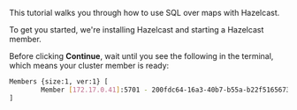 This tutorial walks you through how to use SQL over maps with Hazelcast.

To get you started, we're installing Hazelcast and starting a Hazelcast member.

Before clicking **Continue**, wait until you see the following in the terminal, which means your cluster member is ready:

```bash
Members {size:1, ver:1} [
        Member [172.17.0.41]:5701 - 200fdc64-16a3-40b7-b55a-b22f51656730 this
]
```
